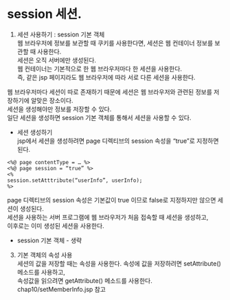 # session 세션. 
  
1. 세션 사용하기 : session 기본 객체  
웹 브라우저에 정보를 보관할 때 쿠키를 사용한다면, 세션은 웹 컨테이너 정보를 보관할 때 사용한다.   
세션은 오직 서버에만 생성된다.   
웹 컨테이너는 기본적으로 한 웹 브라우저마다 한 세션을 사용한다.   
즉, 같은 jsp 페이지라도 웹 브라우저에 따라 서로 다른 세션을 사용한다.   
  
웹 브라우저마다 세션이 따로 존재하기 때문에 세션은 웹 브라우저와 관련된 정보를 저장하기에 알맞은 장소이다.     
세션을 생성해야만 정보를 저장할 수 있다.   
일단 세션을 생성하면 session 기본 객체를 통해서 세션을 사용할 수 있다.   
  
- 세션 생성하기     
jsp에서 세션을 생성하려면 page 디렉티브의 session 속성을 “true”로 지정하면 된다.   
```  
<%@ page contentType = … %>   
<%@ page session = “true” %>   
<%  
session.setAtttribute(“userInfo”, userInfo);  
%>  
```  
  
page 디렉티브의 session 속성은 기본값이 true 이므로 false로 지정하지만 않으면 세션이 생성된다.   
세션을 사용하는 서버 프로그램에 웹 브라우저가 처음 접속할 때 세션을 생성하고,   
이후로는 이미 생성된 세션을 사용한다.   

- session 기본 객체 - 생략   
  
3) 기본 객체의 속성 사용  
세션의 값을 저장할 때는 속성을 사용한다. 속성에 값을 저장하려면 setAttribute() 메소드를 사용하고,  
속성값을 읽으려면 getAttribute() 메소드를 사용한다.   
chap10/setMemberInfo.jsp 참고   

